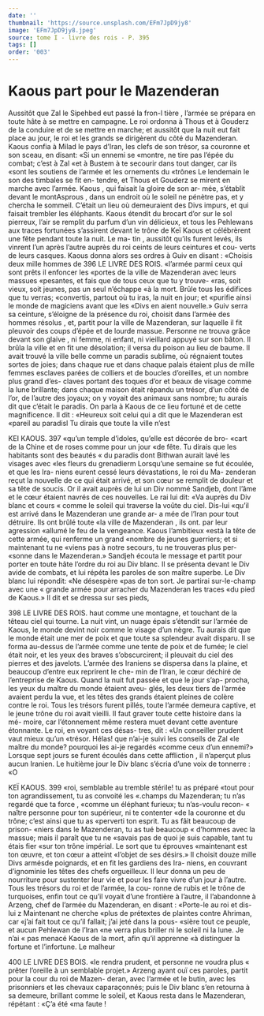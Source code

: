 ```yaml
---
date: ''
thumbnail: 'https://source.unsplash.com/EFm7JpD9jy8'
image: 'EFm7JpD9jy8.jpeg'
source: tome I - livre des rois - P. 395
tags: []
order: '003'
---
```


# Kaous part pour le Mazenderan

Aussitôt que Zal le Sipehbed eut passé la fron-l tière , l’armée se prépara en toute hâte à se mettre en
campagne. Le roi ordonna à Thous et à Gouderz de
la conduire et de se mettre en marche; et aussitôt que la nuit eut fait place au jour, le roi et les grands se dirigèrent du côté du Mazenderan. Kaous confia
à Milad le pays d’Iran, les clefs de son trésor, sa couronne et son sceau, en disant: «Si un ennemi se «montre, ne tire pas l’épée du combat; c’est à Zal
«et à Bustem à te secourir dans tout danger, car ils «sont les soutiens de l’armée et les ornements du
«trônes Le lendemain le son des timbales se fit en- tendre, et Thous et Gouderz se mirent en marche avec l’armée. Kaous , qui faisait la gloire de son ar-
mée, s’établit devant le montAsprous , dans un endroit
où le soleil ne pénètre pas, et y chercha le sommeil. C’était un lieu où demeuraient des Divs impurs, et
qui faisait trembler les éléphants. Kaous étendit du
brocart d’or sur le sol pierreux, l’air se remplit du
parfum d’un vin délicieux, et tous les Pehlewans aux
traces fortunées s’assirent devant le trône de Keï Kaous
et célébrèrent une fête pendant toute la nuit. Le ma-
tin , aussitôt qu’ils furent levés, ils vinrent l’un après
l’autre auprès du roi ceints de leurs ceintures et cou- verts de leurs casques. Kaous donna alors ses ordres à Guiv en disant : «Choisis deux mille hommes de
396 LE LIVRE DES ROIS. «l’armée parmi ceux qui sont prêts il enfoncer les
«portes de la ville de Mazenderan avec leurs massues «pesantes, et fais que de tous ceux que tu y trouve- «ras, soit vieux, soit jeunes, pas un seul n’échappe
«à la mort. Brûle tous les édifices que tu verras; «convertis, partout où tu iras, la nuit en jour; et «purifie ainsi le monde de magiciens avant que les «Divs en aient nouvelle.»
Guiv serra sa ceinture, s’éloigne de la présence
du roi, choisit dans l’armée des hommes résolus , et,
partit pour la ville de Mazenderan, sur laquelle il fit pleuvoir des coups d’épée et de lourde massue. Personne ne trouva grâce devant son glaive , ni femme, ni enfant, ni vieillard appuyé sur son bâton. Il brûla
la ville et en fit une désolation; il versa du poison
au lieu de baume. Il avait trouvé la ville belle comme
un paradis sublime, où régnaient toutes sortes de
joies; dans chaque rue et dans chaque palais étaient
plus de mille femmes esclaves parées de colliers et
de boucles d’oreilles, et un nombre plus grand d’es-
claves portant des toques d’or et beaux de visage
comme la lune brillante; dans chaque maison était répandu un trésor, d’un côté de l’or, de l’autre des
joyaux; on y voyait des animaux sans nombre; tu aurais dit que c’était le paradis. On parla à Kaous
de ce lieu fortuné et de cette magnificence. Il dit : «Heureux soit celui qui a dit que le Mazenderan est «pareil au paradisl Tu dirais que toute la ville n’est

KEI KAOUS. 397 «qu’un temple d’idoles, qu’elle est décorée de bro-
«cart de la Chine et de roses comme pour un jour «de fête. Tu dirais que les habitants sont des beautés
« du paradis dont Bithwan aurait lavé les visages avec «les fleurs du grenadierm
Lorsqu’une semaine se fut écoulée, et que les Ira-
niens eurent cessé leurs dévastations, le roi du Ma- zenderan reçut la nouvelle de ce qui était arrivé, et
son cœur se remplit de douleur et sa tête de soucis. Or il avait auprès de lui un Div nommé Sandjeb, dont l’âme et le cœur étaient navrés de ces nouvelles.
Le rai lui dit: «Va auprès du Div blanc et cours « comme le soleil qui traverse la voûte du ciel. Dis-lui «qu’il est arrivé dans le Mazenderan une grande ar-
a mée de l’Iran pour tout détruire. Ils ont brûlé toute
«la ville de Mazenderan , ils ont. par leur agression «allumé le feu de la vengeance. Kaous l’ambitieux
«està la tête de cette armée, qui renferme un grand «nombre de jeunes guerriers; et si maintenant tu ne «viens pas à notre secours, tu ne trouveras plus per- «sonne dans le Mazenderan.» Sandjeh écouta le message et partit pour porter en toute hâte l’ordre du
roi au Div blanc. Il se présenta devant le Div avide de combats, et lui répéta les paroles de son maître superbe. Le Div blanc lui répondit: «Ne désespère
«pas de ton sort. Je partirai sur-le-champ avec une « grande armée pour arracher du Mazenderan les traces «du pied de Kaous.» Il dit et se dressa sur ses pieds,

398 LE LIVRE DES ROIS.
haut comme une montagne, et touchant de la têteau
ciel qui tourne.
La nuit vint, un nuage épais s’étendit sur l’armée
de Kaous, le monde devint noir comme le visage d’un nègre. Tu aurais dit que le monde était une
mer de poix et que toute sa splendeur avait disparu. Il se forma au-dessus de l’armée comme une tente
de poix et de fumée; le ciel était noir, et les yeux des braves s’obscurcirent; il pleuvait du ciel des pierres et des javelots. L’armée des Iraniens se dispersa dans la plaine, et beaucoup d’entre eux reprirent le che- min de l’Iran, le cœur déchiré de l’entreprise de
Kaous. Quand la nuit fut passée et que le jour s’ap- procha, les yeux du maître du monde étaient aveu- glés, les deux tiers de l’armée avaient perdu la vue,
et les têtes des grands étaient pleines de colère contre le roi. Tous les trésors furent pillés, toute l’armée
demeura captive, et le jeune trône du roi avait vieilli. Il faut graver toute cette histoire dans la mé- moire, car l’étonnement même restera muet devant
cette aventure étonnante. Le roi, en voyant ces désas- tres, dit : «Un conseiller prudent vaut mieux qu’un «trésor. Hélas! que n’ai-je suivi les conseils de Zal
«le maître du monde? pourquoi les ai-je regardés «comme ceux d’un ennemi?»
Lorsque sept jours se furent écoulés dans cette affliction , il n’aperçut plus aucun Iranien. Le huitième jour le Div blanc s’écria d’une voix de tonnerre : «O

KEÏ KAOUS. 399 «roi, semblable au tremble stérile! tu as préparé
«tout pour ton agrandissement, tu as convoité les «.champs du Mazenderan; tu n’as regardé que ta force ,
«comme un éléphant furieux; tu n’as-voulu recon-
« naître personne pour ton supérieur, ni te contenter
«de la couronne et du trône; c’est ainsi que tu as «perverti ton esprit. Tu as fâit beaucoup de prison- «niers dans le Mazenderan, tu as tué beaucoup
« d’hommes avec la massue; mais il paraît que tu ne
«savais pas de quoi je suis capable, tant tu étais fier «sur ton trône impérial. Le sort que tu éprouves «maintenant est ton œuvre, et ton cœur a atteint «l’objet de ses désirs.» Il choisit douze mille Divs armésde poignards, et en fit les gardiens des Ira- niens, en couvrant d’ignominie les têtes des chefs orgueilleux. Il leur donna un peu de nourriture pour
sustenter leur vie et pour les faire vivre d’un jour à l’autre. Tous les trésors du roi et de l’armée, la cou-
ronne de rubis et le trône de turquoises, enfin tout ce qu’il voyait d’une frontière à l’autre, il l’abandonne à
Arzeng, chef de l’armée du Mazenderan, en disant : «Porte-le au roi et dis-lui z Maintenant ne cherche «plus de prétextes de plaintes contre Ahriman, car «j’ai fait tout ce qu’il fallait; j’ai jeté dans la pous-
«sière tout ce peuple, et aucun Pehlewan de l’lran «ne verra plus briller ni le soleil ni la lune. Je n’ai « pas menacé Kaous de la mort, afin qu’il apprenne «à distinguer la fortune et l’infortune. Le malheur

400 LE LIVRE DES BOIS.
«le rendra prudent, et personne ne voudra plus « prêter l’oreille à un semblable projet.» Arzeng ayant
ouï ces paroles, partit pour la cour du roi de Mazen- deran, avec l’armée et le butin, avec les prisonniers
et les chevaux caparaçonnés; puis le Div blanc s’en retourna à sa demeure, brillant comme le soleil, et Kaous resta dans le Mazenderan, répétant : «Ç’a été
«ma faute !
